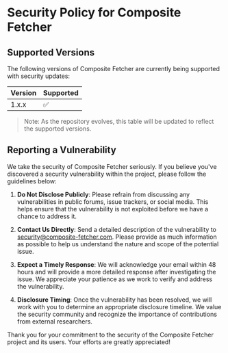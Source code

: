 # Security Policy for Composite Fetcher

## Supported Versions

The following versions of Composite Fetcher are currently being supported with security updates:

| Version | Supported          |
| ------- | ------------------ |
| 1.x.x   | :white_check_mark: |

> Note: As the repository evolves, this table will be updated to reflect the supported versions.

## Reporting a Vulnerability

We take the security of Composite Fetcher seriously. If you believe you've discovered a security vulnerability within the project, please follow the guidelines below:

1. **Do Not Disclose Publicly**: Please refrain from discussing any vulnerabilities in public forums, issue trackers, or social media. This helps ensure that the vulnerability is not exploited before we have a chance to address it.

2. **Contact Us Directly**: Send a detailed description of the vulnerability to [security@composite-fetcher.com](mailto:security@composite-fetcher.com). Please provide as much information as possible to help us understand the nature and scope of the potential issue.

3. **Expect a Timely Response**: We will acknowledge your email within 48 hours and will provide a more detailed response after investigating the issue. We appreciate your patience as we work to verify and address the vulnerability.

4. **Disclosure Timing**: Once the vulnerability has been resolved, we will work with you to determine an appropriate disclosure timeline. We value the security community and recognize the importance of contributions from external researchers.

Thank you for your commitment to the security of the Composite Fetcher project and its users. Your efforts are greatly appreciated!

